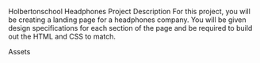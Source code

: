 Holbertonschool Headphones Project
Description
For this project, you will be creating a landing page for a headphones company. You will be given design specifications for each section of the page and be required to build out the HTML and CSS to match.

Assets
